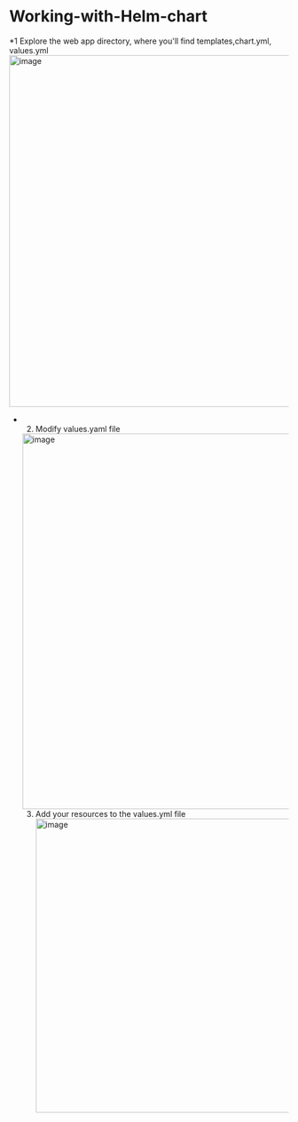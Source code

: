 # Working-with-Helm-chart

*1 Explore the web app directory, where you'll find templates,chart.yml, values.yml
  <img width="1167" height="633" alt="image" src="https://github.com/user-attachments/assets/4eade2ad-4d89-4b95-9c88-7e4fd33bc2c7" />

* 2. Modify values.yaml file
   <img width="1772" height="676" alt="image" src="https://github.com/user-attachments/assets/5c1f01c4-5872-40a7-958d-c20f8968a24e" />

  3. Add your resources to the values.yml file
     <img width="1102" height="529" alt="image" src="https://github.com/user-attachments/assets/41f60e3d-53d9-4b25-bb68-f4c6f8f8c8fc" />


